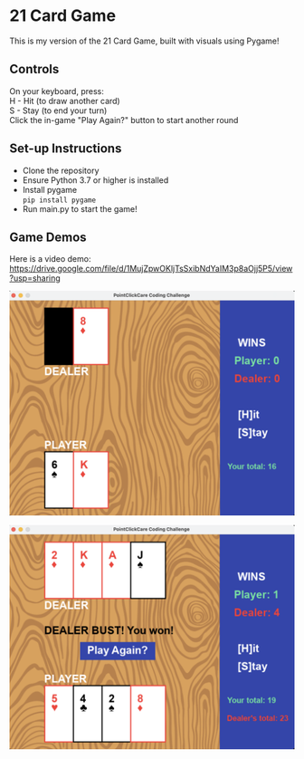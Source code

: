 # 21 Card Game

This is my version of the 21 Card Game, built with visuals using Pygame!

## Controls
On your keyboard, press:  
H - Hit (to draw another card)  
S - Stay (to end your turn)  
Click the in-game "Play Again?" button to start another round   

## Set-up Instructions
- Clone the repository  
- Ensure Python 3.7 or higher is installed   
- Install pygame  
`pip install pygame`  
- Run main.py to start the game!  

## Game Demos
Here is a video demo: https://drive.google.com/file/d/1MujZpwOKljTsSxibNdYaIM3p8aOjj5P5/view?usp=sharing 

![screenshot](assets/demoScreenshots/demoImg1.png)

![screenshot_of_results](assets/demoScreenshots/demoImg2.png)
